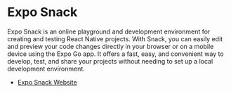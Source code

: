 # Expo Snack

Expo Snack is an online playground and development environment for creating and testing React Native projects. With Snack, you can easily edit and preview your code changes directly in your browser or on a mobile device using the Expo Go app. It offers a fast, easy, and convenient way to develop, test, and share your projects without needing to set up a local development environment.

- [Expo Snack Website](https://snack.expo.dev/)
